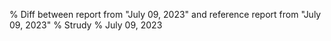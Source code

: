 % Diff between report from "July 09, 2023" and reference report from "July 09, 2023"
% Strudy
% July 09, 2023


